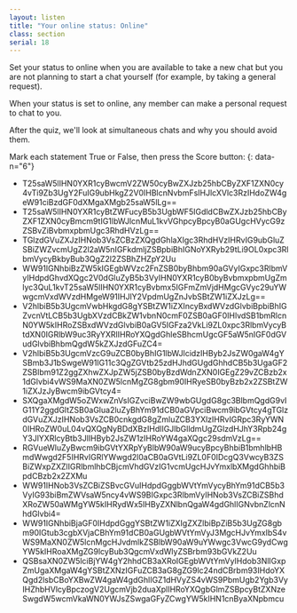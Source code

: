 ```yaml
---
layout: listen
title: "Your online status: Online"
class: section
serial: 18
---
```

Set your status to online when you are available to take a new chat but you are not planning to start a chat yourself (for example, by taking a general request).

When your status is set to online, any member can make a personal request to chat to you.

After the quiz, we'll look at simultaneous chats and why you should avoid them.

Mark each statement True or False, then press the Score button:
{: data-n="6"}

- T25saW5lIHN0YXR1cyBwcmV2ZW50cyBwZXJzb25hbCByZXF1ZXN0cy4vTi9Zb3UgY2FuIG9ubHkgZ2V0IHBlcnNvbmFsIHJlcXVlc3RzIHdoZW4geW91ciBzdGF0dXMgaXMgb25saW5lLg==
- T25saW5lIHN0YXR1cyBtZWFucyB5b3UgbWF5IGdldCBwZXJzb25hbCByZXF1ZXN0cyBmcm9tIG1lbWJlcnMuL1kvVGhpcyBpcyB0aGUgcHVycG9zZSBvZiBvbmxpbmUgc3RhdHVzLg==
- TGlzdGVuZXJzIHNob3VsZCBzZXQgdGhlaXIgc3RhdHVzIHRvIG9ubGluZSBiZWZvcmUgZ2l2aW5nIGFkdmljZSBpbiBhIGNoYXRyb29tLi9OL0xpc3RlbmVycyBkbyBub3QgZ2l2ZSBhZHZpY2Uu
- WW91IGNhbiBzZW5kIGEgbWVzc2FnZSB0byBhbm90aGVyIGxpc3RlbmVyIHdpdGhvdXQgc2V0dGluZyB5b3VyIHN0YXR1cyB0byBvbmxpbmUgZmlyc3QuL1kvT25saW5lIHN0YXR1cyBvbmx5IGFmZmVjdHMgcGVyc29uYWwgcmVxdWVzdHMgeW91IHJlY2VpdmUgZnJvbSBtZW1iZXJzLg==
- V2hlbiB5b3UgcmVwbHkgdG8gYSBtZW1iZXIncyBxdWVzdGlvbiBpbiBhIGZvcnVtLCB5b3UgbXVzdCBkZW1vbnN0cmF0ZSB0aGF0IHlvdSB1bmRlcnN0YW5kIHRoZSBxdWVzdGlvbiB0aGV5IGFza2VkLi9ZL0xpc3RlbmVycyBtdXN0IGRlbW9uc3RyYXRlIHRoYXQgdGhleSBhcmUgcGF5aW5nIGF0dGVudGlvbiBhbmQgdW5kZXJzdGFuZC4=
- V2hlbiB5b3UgcmVzcG9uZCB0byBhIG1lbWJlcidzIHByb2JsZW0gaW4gYSBmb3J1bSwgeW91IG11c3QgZGVtb25zdHJhdGUgdGhhdCB5b3UgaGF2ZSBlbm91Z2ggZXhwZXJpZW5jZSB0byBzdWdnZXN0IGEgZ29vZCBzb2x1dGlvbi4vWS9MaXN0ZW5lcnMgZG8gbm90IHRyeSB0byBzb2x2ZSBtZW1iZXJzJyBwcm9ibGVtcy4=
- SXQgaXMgdW5oZWxwZnVsIGZvciBwZW9wbGUgdG8gc3BlbmQgdG9vIG11Y2ggdGltZSB0aGlua2luZyBhYm91dCB0aGVpciBwcm9ibGVtcy4gTGlzdGVuZXJzIHNob3VsZCB0cnkgdG8gZmluZCB3YXlzIHRvIGRpc3RyYWN0IHRoZW0uL04vQXQgNyBDdXBzIHdlIGJlbGlldmUgZGlzdHJhY3Rpb24gY3JlYXRlcyBtb3JlIHByb2JsZW1zIHRoYW4gaXQgc29sdmVzLg==
- RGVueWluZyBwcm9ibGVtYXRpYyBlbW90aW9ucyBpcyBhbiB1bmhlbHBmdWwgd2F5IHRvIGRlYWwgd2l0aCB0aGVtLi9ZL0F0IDcgQ3VwcyB3ZSBiZWxpZXZlIGRlbmlhbCBjcmVhdGVzIG1vcmUgcHJvYmxlbXMgdGhhbiBpdCBzb2x2ZXMu
- WW91IHNob3VsZCBiZSBvcGVuIHdpdGggbWVtYmVycyBhYm91dCB5b3VyIG93biBmZWVsaW5ncy4vWS9BIGxpc3RlbmVyIHNob3VsZCBiZSBhdXRoZW50aWMgYW5kIHRydWx5IHByZXNlbnQgaW4gdGhlIGNvbnZlcnNhdGlvbi4=
- WW91IGNhbiBjaGF0IHdpdGggYSBtZW1iZXIgZXZlbiBpZiB5b3UgZG8gbm90IGtub3cgbXVjaCBhYm91dCB0aGUgbWVtYmVyJ3MgcHJvYmxlbS4vWS9MaXN0ZW5lcnMgcHJvdmlkZSBlbW90aW9uYWwgc3VwcG9ydCwgYW5kIHRoaXMgZG9lcyBub3QgcmVxdWlyZSBrbm93bGVkZ2Uu
- QSBsaXN0ZW5lciBjYW4gY2hhdCB3aXRoIGEgbWVtYmVyIHdob3NlIGxpZmUgaXMgaW4gYSBtZXNzIGFuZCB3aG8gZG9lc24ndCBrbm93IHdoYXQgd2lsbCBoYXBwZW4gaW4gdGhlIGZ1dHVyZS4vWS9PbmUgb2Ygb3VyIHZhbHVlcyBpczogV2UgcmVjb2duaXplIHRoYXQgbGlmZSBpcyBtZXNzeSwgdW5wcmVkaWN0YWJsZSwgaGFyZCwgYW5kIHN1cnByaXNpbmcu
